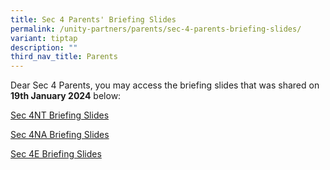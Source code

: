 ```yaml
---
title: Sec 4 Parents' Briefing Slides
permalink: /unity-partners/parents/sec-4-parents-briefing-slides/
variant: tiptap
description: ""
third_nav_title: Parents
---
```

<p>Dear Sec 4 Parents, you may access the briefing slides that was shared on <strong>19th January 2024</strong> below:</p><p></p><p><a href="https://online.fliphtml5.com/xkkgy/qwpf/" rel="noopener noreferrer nofollow" target="_blank">Sec 4NT Briefing Slides</a></p><p></p><p><a href="https://online.fliphtml5.com/xkkgy/vckr/" rel="noopener noreferrer nofollow" target="_blank">Sec 4NA Briefing Slides</a></p><p></p><p><a href="https://online.fliphtml5.com/xkkgy/cdhe/" rel="noopener noreferrer nofollow" target="_blank">Sec 4E Briefing Slides</a></p>